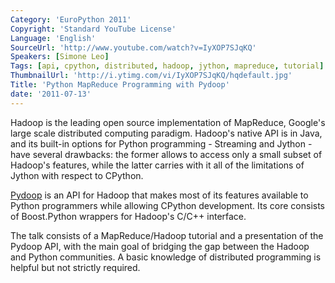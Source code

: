 ```yaml
---
Category: 'EuroPython 2011'
Copyright: 'Standard YouTube License'
Language: 'English'
SourceUrl: 'http://www.youtube.com/watch?v=IyXOP7SJqKQ'
Speakers: [Simone Leo]
Tags: [api, cpython, distributed, hadoop, jython, mapreduce, tutorial]
ThumbnailUrl: 'http://i.ytimg.com/vi/IyXOP7SJqKQ/hqdefault.jpg'
Title: 'Python MapReduce Programming with Pydoop'
date: '2011-07-13'
---
```

Hadoop is the leading open source implementation of MapReduce, Google's large
scale distributed computing paradigm. Hadoop's native API is in Java, and its
built-in options for Python programming - Streaming and Jython - have several
drawbacks: the former allows to access only a small subset of Hadoop's
features, while the latter carries with it all of the limitations of Jython
with respect to CPython.

[Pydoop](http://pydoop.sourceforge.net) is an API for Hadoop that makes most
of its features available to Python programmers while allowing CPython
development. Its core consists of Boost.Python wrappers for Hadoop's C/C++
interface.

The talk consists of a MapReduce/Hadoop tutorial and a presentation of the
Pydoop API, with the main goal of bridging the gap between the Hadoop and
Python communities. A basic knowledge of distributed programming is helpful
but not strictly required.
